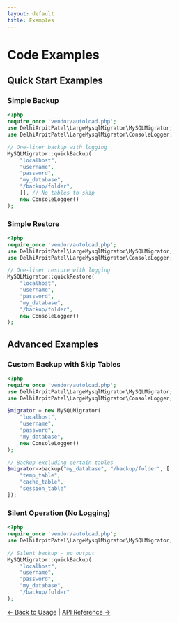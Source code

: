 ```yaml
---
layout: default
title: Examples
---
```


# Code Examples

## Quick Start Examples

### Simple Backup
```php
<?php
require_once 'vendor/autoload.php';
use DelhiArpitPatel\LargeMysqlMigrator\MySQLMigrator;
use DelhiArpitPatel\LargeMysqlMigrator\ConsoleLogger;

// One-liner backup with logging
MySQLMigrator::quickBackup(
    "localhost", 
    "username", 
    "password", 
    "my_database", 
    "/backup/folder",
    [], // No tables to skip
    new ConsoleLogger()
);
```

### Simple Restore
```php
<?php
require_once 'vendor/autoload.php';
use DelhiArpitPatel\LargeMysqlMigrator\MySQLMigrator;
use DelhiArpitPatel\LargeMysqlMigrator\ConsoleLogger;

// One-liner restore with logging
MySQLMigrator::quickRestore(
    "localhost", 
    "username", 
    "password", 
    "my_database", 
    "/backup/folder",
    new ConsoleLogger()
);
```

## Advanced Examples

### Custom Backup with Skip Tables
```php
<?php
require_once 'vendor/autoload.php';
use DelhiArpitPatel\LargeMysqlMigrator\MySQLMigrator;
use DelhiArpitPatel\LargeMysqlMigrator\ConsoleLogger;

$migrator = new MySQLMigrator(
    "localhost", 
    "username", 
    "password", 
    "my_database",
    new ConsoleLogger()
);

// Backup excluding certain tables
$migrator->backup("my_database", "/backup/folder", [
    "temp_table", 
    "cache_table", 
    "session_table"
]);
```

### Silent Operation (No Logging)
```php
<?php
require_once 'vendor/autoload.php';
use DelhiArpitPatel\LargeMysqlMigrator\MySQLMigrator;

// Silent backup - no output
MySQLMigrator::quickBackup(
    "localhost", 
    "username", 
    "password", 
    "my_database", 
    "/backup/folder"
);
```

[← Back to Usage](/usage) | [API Reference →](/api)
